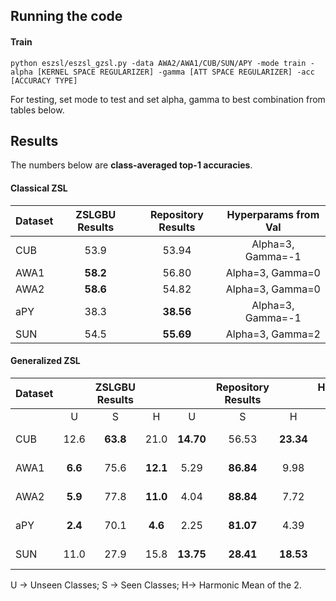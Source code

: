 ## Running the code

#### Train

```
python eszsl/eszsl_gzsl.py -data AWA2/AWA1/CUB/SUN/APY -mode train -alpha [KERNEL SPACE REGULARIZER] -gamma [ATT SPACE REGULARIZER] -acc [ACCURACY TYPE]
```
For testing, set mode to test and set alpha, gamma to best combination from tables below.

## Results

The numbers below are **class-averaged top-1 accuracies**.

#### Classical ZSL

| Dataset | ZSLGBU Results| Repository Results | Hyperparams from Val |
|---------|:-------------:|:------------------:|:--------------------:|
| CUB     |     53.9      | 	   53.94 	   |Alpha=3, Gamma=-1     |
| AWA1    |   **58.2**    |        56.80       |Alpha=3, Gamma=0      |
| AWA2    |   **58.6**    |        54.82       |Alpha=3, Gamma=0      |
| aPY     |     38.3      |      **38.56**     |Alpha=3, Gamma=-1     |
| SUN     |     54.5      |      **55.69**     |Alpha=3, Gamma=2      |

#### Generalized ZSL

|Dataset || ZSLGBU Results      ||| Repository Results || Hyperparams from Val |
|--------|:-----:|:-----:|:-----:|:-----:|:----:|:-----:|:--------------------:|
|        | U     | S     | H     | U     | S    | H     |            	       |
| CUB    | 12.6 | **63.8** | 21.0 | **14.70** | 56.53 | **23.34** |Alpha=3, Gamma=0 |
| AWA1   | **6.6** | 75.6 | **12.1** | 5.29 | **86.84** | 9.98 |Alpha=3, Gamma=0 |
| AWA2   | **5.9** | 77.8 | **11.0** | 4.04 | **88.84** | 7.72 |Alpha=3, Gamma=0 |
| aPY    | **2.4** | 70.1 | **4.6** | 2.25 | **81.07** | 4.39 |Alpha=2, Gamma=0 |
| SUN    | 11.0 | 27.9 | 15.8 | **13.75** | **28.41** | **18.53** |Alpha=3, Gamma=2 |

U -> Unseen Classes; S -> Seen Classes; H-> Harmonic Mean of the 2.